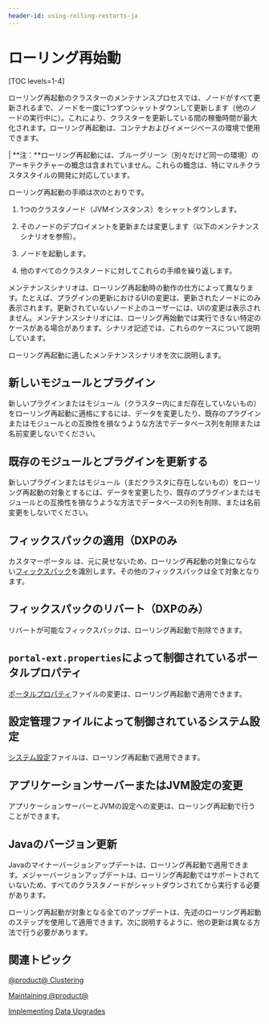 ```yaml
---
header-id: using-rolling-restarts-ja
---
```


# ローリング再始動

[TOC levels=1-4]

ローリング再起動のクラスターのメンテナンスプロセスでは、ノードがすべて更新されるまで、ノードを一度に1つずつシャットダウンして更新します（他のノードの実行中に）。これにより、クラスターを更新している間の稼働時間が最大化されます。ローリング再起動は、コンテナおよびイメージベースの環境で使用できます。

| **注：**ローリング再起動には、ブルーグリーン（別々だけど同一の環境）のアーキテクチャーの概念は含まれていません。これらの概念は、特にマルチクラスタスタイルの開発に対応しています。

ローリング再起動の手順は次のとおりです。

1. 1つのクラスタノード（JVMインスタンス）をシャットダウンします。

2. そのノードのデプロイメントを更新または変更します（以下のメンテナンスシナリオを参照）。

3. ノードを起動します。

4. 他のすべてのクラスタノードに対してこれらの手順を繰り返します。

メンテナンスシナリオは、ローリング再起動時の動作の仕方によって異なります。たとえば、プラグインの更新におけるUIの変更は、更新されたノードにのみ表示されます。更新されていないノード上のユーザーには、UIの変更は表示されません。メンテナンスシナリオには、ローリング再始動では実行できない特定のケースがある場合があります。シナリオ記述では、これらのケースについて説明しています。

ローリング再起動に適したメンテナンスシナリオを次に説明します。

## 新しいモジュールとプラグイン

新しいプラグインまたはモジュール（クラスター内にまだ存在していないもの）をローリング再起動に適格にするには、データを変更したり、既存のプラグインまたはモジュールとの互換性を損なうような方法でデータベース列を削除または名前変更しないでください。

## 既存のモジュールとプラグインを更新する

新しいプラグインまたはモジュール（まだクラスタに存在しないもの）をローリング再起動の対象とするには、データを変更したり、既存のプラグインまたはモジュールとの互換性を損なうような方法でデータベースの列を削除、または名前変更をしないでください。

## フィックスパックの適用（DXPのみ

カスタマーポータル は、元に戻せないため、ローリング再起動の対象にならない[フィックスパック](/discover/deployment/-/knowledge_base/7-1/maintaining-liferay-ja)を識別します。その他のフィックスパックは全て対象となります。

## フィックスパックのリバート（DXPのみ）

リバートが可能なフィックスパックは、ローリング再起動で削除できます。

## `portal-ext.properties`によって制御されているポータルプロパティ

[ポータルプロパティ](@platform-ref@/7.1-latest/propertiesdoc/portal.properties.html)ファイルの変更は、ローリング再起動で適用できます。

## 設定管理ファイルによって制御されているシステム設定

[システム設定](/discover/portal/-/knowledge_base/7-1/understanding-system-configuration-files)ファイルは、ローリング再起動で適用できます。

## アプリケーションサーバーまたはJVM設定の変更

アプリケーションサーバーとJVMの設定への変更は、ローリング再起動で行うことができます。

## Javaのバージョン更新

Javaのマイナーバージョンアップデートは、ローリング再起動で適用できます。メジャーバージョンアップデートは、ローリング再起動ではサポートされていないため、すべてのクラスタノードがシャットダウンされてから実行する必要があります。

ローリング再起動が対象となる全てのアップデートは、先述のローリング再起動のステップを使用して適用できます。次に説明するように、他の更新は異なる方法で行う必要があります。

## 関連トピック

[@product@ Clustering](/discover/deployment/-/knowledge_base/7-1/liferay-clustering-ja)

[Maintaining @product@](/discover/deployment/-/knowledge_base/7-1/maintaining-liferay-ja)

[Implementing Data Upgrades](/develop/tutorials/-/knowledge_base/7-1/data-upgrades)
